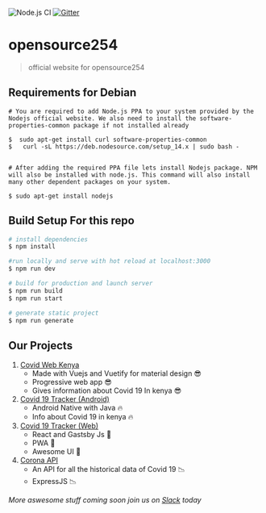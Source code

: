 ![Node.js CI](https://github.com/Opensource-254/Opensource-254.github.io/workflows/Node.js%20CI/badge.svg)   [![Gitter](https://badges.gitter.im/opensource-254/community.svg)](https://gitter.im/opensource-254/community?utm_source=badge&utm_medium=badge&utm_campaign=pr-badge)
# opensource254

> official website for opensource254

## Requirements for Debian
```
# You are required to add Node.js PPA to your system provided by the Nodejs official website. We also need to install the software-properties-common package if not installed already

$  sudo apt-get install curl software-properties-common
$   curl -sL https://deb.nodesource.com/setup_14.x | sudo bash -


# After adding the required PPA file lets install Nodejs package. NPM will also be installed with node.js. This command will also install many other dependent packages on your system.

$ sudo apt-get install nodejs

```
## Build Setup For this repo

```bash
# install dependencies
$ npm install

#run locally and serve with hot reload at localhost:3000
$ npm run dev

# build for production and launch server
$ npm run build
$ npm run start

# generate static project
$ npm run generate
```
## Our Projects
1. [Covid Web Kenya](https://github.com/opensource254/covid-19-web)
    - Made with Vuejs and Vuetify for material design 😎
    - Progressive web app 😎
    - Gives information about Covid 19 In kenya 😎
2. [Covid 19 Tracker (Android)](https://github.com/opensource254/Covid19-Tracker-App-kenya)
    - Android Native with Java 🔥
    - Info about Covid 19 in kenya 🔥
3. [Covid 19 Tracker (Web)](https://github.com/opensource254/covid-19-web-react)
    - React and Gastsby Js 🚀
    - PWA 🚀
    - Awesome UI 🚀
4. [Corona API](https://github.com/opensource254/corona-api)
    - An API for all the historical data of Covid 19 📉
    - ExpressJS 📉
    
*More aswesome stuff coming soon join us on [Slack](https://join.slack.com/t/opensource254/shared_invite/zt-dfkd2h0m-zWzQn8WSeYoUICl3GNOncw) today*
